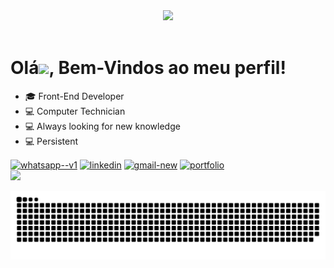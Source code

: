 <header> <img src="https://capsule-render.vercel.app/api?type=waving&height=150&color=7B68EE&section=header"></header>
<h1>Olá<img src="https://raw.githubusercontent.com/iampavangandhi/iampavangandhi/master/gifs/Hi.gif" style="width: 35px;">, Bem-Vindos ao meu perfil!</h1>
<div>
<ul dir="auto">
<li><g-emoji class="g-emoji" alias="mortar_board" fallback-src="https://github.githubassets.com/images/icons/emoji/unicode/1f393.png">🎓</g-emoji> Front-End Developer</li>
<li><g-emoji class="g-emoji" alias="computer" fallback-src="https://github.githubassets.com/images/icons/emoji/unicode/1f4bb.png">💻</g-emoji> Computer Technician</li>
<li><g-emoji class="g-emoji" alias="computer" fallback-src="https://github.githubassets.com/images/icons/emoji/unicode/1f4bb.png">💻</g-emoji> Always looking for new knowledge</li>
<li><g-emoji class="g-emoji" alias="computer" fallback-src="https://github.githubassets.com/images/icons/emoji/unicode/1f4bb.png">💻</g-emoji> Persistent</li>
</ul>
</div>


<div>
<a href="https://wa.link/8f6km2" rel="nofollow"><img align="center" width="48" height="48" src="https://img.icons8.com/color/48/whatsapp--v1.png" alt="whatsapp--v1"/></a>
<a href="https://www.linkedin.com/in/nathalia-robson-126a72254/" rel="nofollow"><img align="center" width="48" height="48" src="https://img.icons8.com/color/48/linkedin.png" alt="linkedin"/></a>
<a href="mailto:nathyrobsonaal@gmail.com"><img align="center" width="48" height="48" src="https://img.icons8.com/color/48/gmail-new.png" alt="gmail-new"/></a>
<a href="" target="_blank" rel="nofollow"><img align="center" width="48" height="48" src="https://img.icons8.com/color/48/portfolio.png" alt="portfolio"/></a>
</div>



<footer> <img src="https://capsule-render.vercel.app/api?type=waving&height=150&color=7B68EE&section=footer"> </footer>

![snake gif](https://github.com/platane/snk/raw/output/github-contribution-grid-snake.svg)


